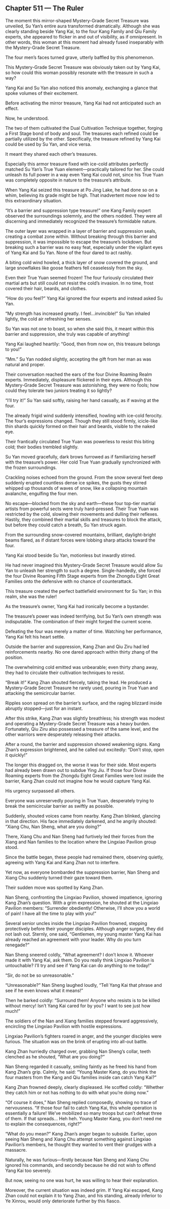 ## Chapter 511 — The Ruler

The moment this mirror-shaped Mystery-Grade Secret Treasure was unveiled, Su Yan’s entire aura transformed dramatically. Although she was clearly standing beside Yang Kai, to the four Kang Family and Qiu Family experts, she appeared to flicker in and out of visibility, as if omnipresent. In other words, this woman at this moment had already fused inseparably with the Mystery-Grade Secret Treasure.

The four men’s faces turned grave, utterly baffled by this phenomenon.

This Mystery-Grade Secret Treasure was obviously taken out by Yang Kai, so how could this woman possibly resonate with the treasure in such a way?

Yang Kai and Su Yan also noticed this anomaly, exchanging a glance that spoke volumes of their excitement.

Before activating the mirror treasure, Yang Kai had not anticipated such an effect.

Now, he understood.

The two of them cultivated the Dual Cultivation Technique together, forging a First Stage bond of body and soul. The treasures each refined could be partially utilized by the other. Specifically, the treasure refined by Yang Kai could be used by Su Yan, and vice versa.

It meant they shared each other’s treasures.

Especially this armor treasure fixed with ice-cold attributes perfectly matched Su Yan’s True Yuan element—practically tailored for her. She could unleash its full power in a way even Yang Kai could not, since his True Yuan was completely opposite in nature to the treasure’s attribute.

When Yang Kai seized this treasure at Po Jing Lake, he had done so on a whim, believing its grade might be high. That inadvertent move now led to this extraordinary situation.

“It’s a barrier and suppression type treasure!” one Kang Family expert observed the surroundings solemnly, and the others nodded. They were all discerning and immediately recognized the treasure’s formidable nature.

The outer layer was wrapped in a layer of barrier and suppression seals, creating a combat zone within. Without breaking through this barrier and suppression, it was impossible to escape the treasure’s lockdown. But breaking such a barrier was no easy feat, especially under the vigilant eyes of Yang Kai and Su Yan. None of the four dared to act rashly.

A biting cold wind howled, a thick layer of snow covered the ground, and large snowflakes like goose feathers fell ceaselessly from the sky.

Even their True Yuan seemed frozen! The four furiously circulated their martial arts but still could not resist the cold’s invasion. In no time, frost covered their hair, beards, and clothes.

“How do you feel?” Yang Kai ignored the four experts and instead asked Su Yan.

“My strength has increased greatly. I feel...invincible!” Su Yan inhaled lightly, the cold air refreshing her senses.

Su Yan was not one to boast, so when she said this, it meant within this barrier and suppression, she truly was capable of anything!

Yang Kai laughed heartily: “Good, then from now on, this treasure belongs to you!”

“Mm.” Su Yan nodded slightly, accepting the gift from her man as was natural and proper.

Their conversation reached the ears of the four Divine Roaming Realm experts. Immediately, displeasure flickered in their eyes. Although this Mystery-Grade Secret Treasure was astonishing, they were no fools; how could they tolerate two juniors treating it so lightly?

“I’ll try it!” Su Yan said softly, raising her hand casually, as if waving at the four.

The already frigid wind suddenly intensified, howling with ice-cold ferocity. The four’s expressions changed. Though they still stood firmly, icicle-like thin shards quickly formed on their hair and beards, visible to the naked eye.

Their frantically circulated True Yuan was powerless to resist this biting cold; their bodies trembled slightly.

Su Yan moved gracefully, dark brows furrowed as if familiarizing herself with the treasure’s power. Her cold True Yuan gradually synchronized with the frozen surroundings.

Crackling noises echoed from the ground. From the snow several feet deep suddenly erupted countless dense ice spikes, the gusts they stirred whipped up thousands of waves of snow, like a collapsing mountain avalanche, engulfing the four men.

No escape—blocked from the sky and earth—these four top-tier martial artists from powerful sects were truly hard-pressed. Their True Yuan was restricted by the cold, slowing their movements and dulling their reflexes. Hastily, they combined their martial skills and treasures to block the attack, but before they could catch a breath, Su Yan struck again.

From the surrounding snow-covered mountains, brilliant, daylight-bright beams flared, as if distant forces were lobbing sharp attacks toward the four.

Yang Kai stood beside Su Yan, motionless but inwardly stirred.

He had never imagined this Mystery-Grade Secret Treasure would allow Su Yan to unleash her strength to such a degree. Single-handedly, she forced the four Divine Roaming Fifth Stage experts from the Zhongdu Eight Great Families onto the defensive with no chance of counterattack.

This treasure created the perfect battlefield environment for Su Yan; in this realm, she was the ruler!

As the treasure’s owner, Yang Kai had ironically become a bystander.

The treasure’s power was indeed terrifying, but Su Yan’s own strength was indisputable. The combination of their might forged the current scene.

Defeating the four was merely a matter of time. Watching her performance, Yang Kai felt his heart settle.

Outside the barrier and suppression, Kang Zhan and Qiu Ziru had led reinforcements nearby. No one dared approach within thirty zhang of the position.

The overwhelming cold emitted was unbearable; even thirty zhang away, they had to circulate their cultivation techniques to resist.

“Break it!” Kang Zhan shouted fiercely, taking the lead. He produced a Mystery-Grade Secret Treasure he rarely used, pouring in True Yuan and attacking the semicircular barrier.

Ripples soon spread on the barrier’s surface, and the raging blizzard inside abruptly stopped—just for an instant.

After this strike, Kang Zhan was slightly breathless; his strength was modest and operating a Mystery-Grade Secret Treasure was a heavy burden. Fortunately, Qiu Ziru also possessed a treasure of the same level, and the other warriors were desperately releasing their attacks.

After a round, the barrier and suppression showed weakening signs. Kang Zhan’s expression brightened, and he called out excitedly: “Don’t stop, open it quickly!”

The longer this dragged on, the worse it was for their side. Most experts had already been drawn out to subdue Ying Jiu. If those four Divine Roaming experts from the Zhongdu Eight Great Families were lost inside the barrier, Kang Zhan could not imagine how he would capture Yang Kai.

His urgency surpassed all others.

Everyone was unreservedly pouring in True Yuan, desperately trying to break the semicircular barrier as swiftly as possible.

Suddenly, shouted voices came from nearby. Kang Zhan blinked, glancing in that direction. His face immediately darkened, and he angrily shouted: “Xiang Chu, Nan Sheng, what are you doing?”

There, Xiang Chu and Nan Sheng had furtively led their forces from the Xiang and Nan families to the location where the Lingxiao Pavilion group stood.

Since the battle began, these people had remained there, observing quietly, agreeing with Yang Kai and Kang Zhan not to interfere.

Yet now, as everyone bombarded the suppression barrier, Nan Sheng and Xiang Chu suddenly turned their gaze toward them.

Their sudden move was spotted by Kang Zhan.

Nan Sheng, confronting the Lingxiao Pavilion, showed impatience, ignoring Kang Zhan’s question. With a grim expression, he shouted at the Lingxiao Pavilion members: “Surrender obediently! Otherwise, I’ll show you a world of pain! I have all the time to play with you!”

Several senior uncles inside the Lingxiao Pavilion frowned, stepping protectively before their younger disciples. Although anger surged, they did not lash out. Sternly, one said, “Gentlemen, my young master Yang Kai has already reached an agreement with your leader. Why do you turn renegade?”

Nan Sheng sneered coldly, “What agreement? I don’t know it. Whoever made it with Yang Kai, ask them. Do you really think Lingxiao Pavilion is untouchable? I’ll try and see if Yang Kai can do anything to me today!”

“Sir, do not be so unreasonable.”

“Unreasonable?” Nan Sheng laughed loudly, “Tell Yang Kai that phrase and see if he even knows what it means!”

Then he barked coldly: “Surround them! Anyone who resists is to be killed without mercy! Isn’t Yang Kai cared for by you? I want to see just how much!”

The soldiers of the Nan and Xiang families stepped forward aggressively, encircling the Lingxiao Pavilion with hostile expressions.

Lingxiao Pavilion’s fighters roared in anger, and the younger disciples were furious. The situation was on the brink of erupting into all-out battle.

Kang Zhan hurriedly charged over, grabbing Nan Sheng’s collar, teeth clenched as he shouted, “What are you doing?”

Nan Sheng regarded it casually, smiling faintly as he freed his hand from Kang Zhan’s grip. Calmly, he said: “Young Master Kang, do you think the four masters from the Kang and Qiu families inside can catch Yang Kai?”

Kang Zhan frowned deeply, clearly displeased. He scoffed coldly: “Whether they catch him or not has nothing to do with what you’re doing now.”

“Of course it does,” Nan Sheng replied composedly, showing no trace of nervousness. “If those four fail to catch Yang Kai, this whole operation is essentially a failure! We’ve mobilized so many troops but can’t defeat three of them. If that spreads... Heh heh. Young Master Kang, you don’t need me to explain the consequences, right?”

“What do you mean?” Kang Zhan’s anger began to subside. Earlier, upon seeing Nan Sheng and Xiang Chu attempt something against Lingxiao Pavilion’s members, he thought they wanted to vent their grudges with a massacre.

Naturally, he was furious—firstly because Nan Sheng and Xiang Chu ignored his commands, and secondly because he did not wish to offend Yang Kai too severely.

But now, seeing no one was hurt, he was willing to hear their explanation.

Moreover, the current situation was indeed grim. If Yang Kai escaped, Kang Zhan could not explain it to Yang Zhao, and his standing, already inferior to Ye Xinrou, would only deteriorate further by this fiasco.